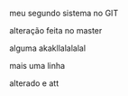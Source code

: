 meu segundo sistema no GIT

 alteração feita no master

 alguma akakllalalalal

 mais uma linha

 alterado e att